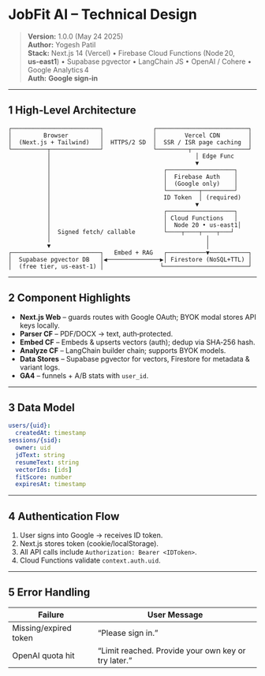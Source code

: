 # JobFit AI – Technical Design

> **Version:** 1.0.0 (May 24 2025)  
> **Author:** Yogesh Patil  
> **Stack:** Next.js 14 (Vercel) • Firebase Cloud Functions (Node 20, **us‑east1**) • Supabase pgvector • LangChain JS • OpenAI / Cohere • Google Analytics 4  
> **Auth:** **Google sign‑in**

---

## 1  High‑Level Architecture
```text
┌─────────────────────────┐              ┌──────────────────────────┐
│         Browser         │              │        Vercel CDN        │
│  (Next.js + Tailwind)   │  HTTPS/2 SD  │  SSR / ISR page caching  │
└──────────┬──────────────┘              └─────────┬────────────────┘
           │                                         │ Edge Func
           │                                         ▼
           │                                ┌───────────────────┐
           │                                │  Firebase Auth    │
           │                                │  (Google only)    │
           │                                └─────────┬─────────┘
           │                                ID Token  │ (required)
           │                                         ▼
           │                                ┌───────────────────┐
           │                                │ Cloud Functions   │
           │                                │  Node 20 • us‑east1│
           │  Signed fetch/ callable        └────┬────┬────┬───┘
           │                                            │
           ▼                                            │
┌─────────────────────────┐   Embed + RAG   ┌───────────▼───────────┐
│  Supabase pgvector DB   │◀───────────────▶│ Firestore (NoSQL+TTL) │
│  (free tier, us‑east‑1) │                └────────────────────────┘
```

---

## 2  Component Highlights
* **Next.js Web** – guards routes with Google OAuth; BYOK modal stores API keys locally.  
* **Parser CF** – PDF/DOCX → text, auth‑protected.  
* **Embed CF** – Embeds & upserts vectors (auth); dedup via SHA‑256 hash.  
* **Analyze CF** – LangChain builder chain; supports BYOK models.  
* **Data Stores** – Supabase pgvector for vectors, Firestore for metadata & variant logs.  
* **GA4** – funnels + A/B stats with `user_id`.

---

## 3  Data Model
```yaml
users/{uid}:
  createdAt: timestamp
sessions/{sid}:
  owner: uid
  jdText: string
  resumeText: string
  vectorIds: [ids]
  fitScore: number
  expiresAt: timestamp
```

---

## 4  Authentication Flow
1. User signs into Google → receives ID token.  
2. Next.js stores token (cookie/localStorage).  
3. All API calls include `Authorization: Bearer <IDToken>`.  
4. Cloud Functions validate `context.auth.uid`.

---

## 5  Error Handling
| Failure | User Message |
|---------|--------------|
| Missing/expired token | “Please sign in.” |
| OpenAI quota hit | “Limit reached. Provide your own key or try later.” |